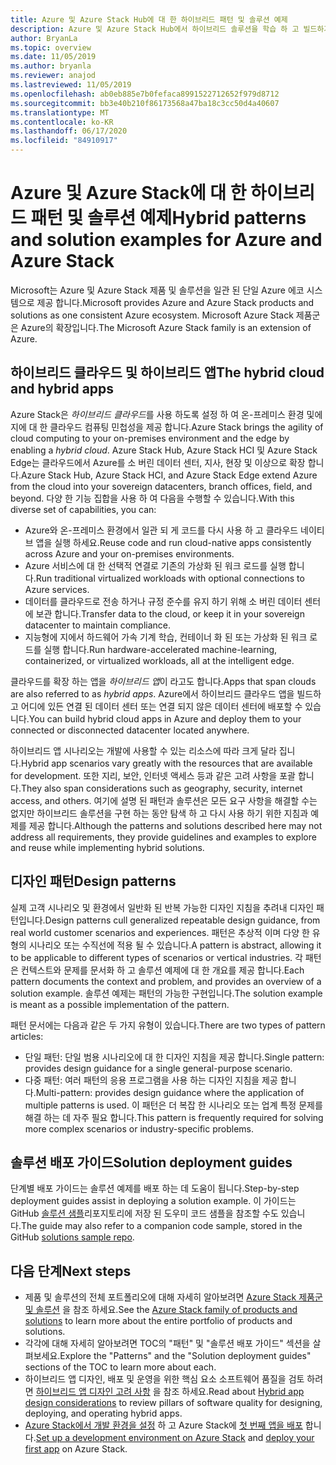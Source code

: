 ```yaml
---
title: Azure 및 Azure Stack Hub에 대 한 하이브리드 패턴 및 솔루션 예제
description: Azure 및 Azure Stack Hub에서 하이브리드 솔루션을 학습 하 고 빌드하기 위한 하이브리드 패턴 및 솔루션 예제에 대 한 개요입니다.
author: BryanLa
ms.topic: overview
ms.date: 11/05/2019
ms.author: bryanla
ms.reviewer: anajod
ms.lastreviewed: 11/05/2019
ms.openlocfilehash: ab0eb885e7b0fefaca8991522712652f979d8712
ms.sourcegitcommit: bb3e40b210f86173568a47ba18c3cc50d4a40607
ms.translationtype: MT
ms.contentlocale: ko-KR
ms.lasthandoff: 06/17/2020
ms.locfileid: "84910917"
---
```

# <a name="hybrid-patterns-and-solution-examples-for-azure-and-azure-stack"></a><span data-ttu-id="b4e57-103">Azure 및 Azure Stack에 대 한 하이브리드 패턴 및 솔루션 예제</span><span class="sxs-lookup"><span data-stu-id="b4e57-103">Hybrid patterns and solution examples for Azure and Azure Stack</span></span>

<span data-ttu-id="b4e57-104">Microsoft는 Azure 및 Azure Stack 제품 및 솔루션을 일관 된 단일 Azure 에코 시스템으로 제공 합니다.</span><span class="sxs-lookup"><span data-stu-id="b4e57-104">Microsoft provides Azure and Azure Stack products and solutions as one consistent Azure ecosystem.</span></span> <span data-ttu-id="b4e57-105">Microsoft Azure Stack 제품군은 Azure의 확장입니다.</span><span class="sxs-lookup"><span data-stu-id="b4e57-105">The Microsoft Azure Stack family is an extension of Azure.</span></span>

## <a name="the-hybrid-cloud-and-hybrid-apps"></a><span data-ttu-id="b4e57-106">하이브리드 클라우드 및 하이브리드 앱</span><span class="sxs-lookup"><span data-stu-id="b4e57-106">The hybrid cloud and hybrid apps</span></span>

<span data-ttu-id="b4e57-107">Azure Stack은 *하이브리드 클라우드*를 사용 하도록 설정 하 여 온-프레미스 환경 및에 지에 대 한 클라우드 컴퓨팅 민첩성을 제공 합니다.</span><span class="sxs-lookup"><span data-stu-id="b4e57-107">Azure Stack brings the agility of cloud computing to your on-premises environment and the edge by enabling a *hybrid cloud*.</span></span> <span data-ttu-id="b4e57-108">Azure Stack Hub, Azure Stack HCI 및 Azure Stack Edge는 클라우드에서 Azure를 소 버린 데이터 센터, 지사, 현장 및 이상으로 확장 합니다.</span><span class="sxs-lookup"><span data-stu-id="b4e57-108">Azure Stack Hub, Azure Stack HCI, and Azure Stack Edge extend Azure from the cloud into your sovereign datacenters, branch offices, field, and beyond.</span></span> <span data-ttu-id="b4e57-109">다양 한 기능 집합을 사용 하 여 다음을 수행할 수 있습니다.</span><span class="sxs-lookup"><span data-stu-id="b4e57-109">With this diverse set of capabilities, you can:</span></span>

- <span data-ttu-id="b4e57-110">Azure와 온-프레미스 환경에서 일관 되 게 코드를 다시 사용 하 고 클라우드 네이티브 앱을 실행 하세요.</span><span class="sxs-lookup"><span data-stu-id="b4e57-110">Reuse code and run cloud-native apps consistently across Azure and your on-premises environments.</span></span>
- <span data-ttu-id="b4e57-111">Azure 서비스에 대 한 선택적 연결로 기존의 가상화 된 워크 로드를 실행 합니다.</span><span class="sxs-lookup"><span data-stu-id="b4e57-111">Run traditional virtualized workloads with optional connections to Azure services.</span></span>
- <span data-ttu-id="b4e57-112">데이터를 클라우드로 전송 하거나 규정 준수를 유지 하기 위해 소 버린 데이터 센터에 보관 합니다.</span><span class="sxs-lookup"><span data-stu-id="b4e57-112">Transfer data to the cloud, or keep it in your sovereign datacenter to maintain compliance.</span></span>
- <span data-ttu-id="b4e57-113">지능형에 지에서 하드웨어 가속 기계 학습, 컨테이너 화 된 또는 가상화 된 워크 로드를 실행 합니다.</span><span class="sxs-lookup"><span data-stu-id="b4e57-113">Run hardware-accelerated machine-learning, containerized, or virtualized workloads, all at the intelligent edge.</span></span>

<span data-ttu-id="b4e57-114">클라우드를 확장 하는 앱을 *하이브리드 앱*이 라고도 합니다.</span><span class="sxs-lookup"><span data-stu-id="b4e57-114">Apps that span clouds are also referred to as *hybrid apps*.</span></span> <span data-ttu-id="b4e57-115">Azure에서 하이브리드 클라우드 앱을 빌드하고 어디에 있든 연결 된 데이터 센터 또는 연결 되지 않은 데이터 센터에 배포할 수 있습니다.</span><span class="sxs-lookup"><span data-stu-id="b4e57-115">You can build hybrid cloud apps in Azure and deploy them to your connected or disconnected datacenter located anywhere.</span></span>

<span data-ttu-id="b4e57-116">하이브리드 앱 시나리오는 개발에 사용할 수 있는 리소스에 따라 크게 달라 집니다.</span><span class="sxs-lookup"><span data-stu-id="b4e57-116">Hybrid app scenarios vary greatly with the resources that are available for development.</span></span> <span data-ttu-id="b4e57-117">또한 지리, 보안, 인터넷 액세스 등과 같은 고려 사항을 포괄 합니다.</span><span class="sxs-lookup"><span data-stu-id="b4e57-117">They also span considerations such as geography, security, internet access, and others.</span></span> <span data-ttu-id="b4e57-118">여기에 설명 된 패턴과 솔루션은 모든 요구 사항을 해결할 수는 없지만 하이브리드 솔루션을 구현 하는 동안 탐색 하 고 다시 사용 하기 위한 지침과 예제를 제공 합니다.</span><span class="sxs-lookup"><span data-stu-id="b4e57-118">Although the patterns and solutions described here may not address all requirements, they provide guidelines and examples to explore and reuse while implementing hybrid solutions.</span></span>

## <a name="design-patterns"></a><span data-ttu-id="b4e57-119">디자인 패턴</span><span class="sxs-lookup"><span data-stu-id="b4e57-119">Design patterns</span></span>

<span data-ttu-id="b4e57-120">실제 고객 시나리오 및 환경에서 일반화 된 반복 가능한 디자인 지침을 추려내 디자인 패턴입니다.</span><span class="sxs-lookup"><span data-stu-id="b4e57-120">Design patterns cull generalized repeatable design guidance, from real world customer scenarios and experiences.</span></span> <span data-ttu-id="b4e57-121">패턴은 추상적 이며 다양 한 유형의 시나리오 또는 수직선에 적용 될 수 있습니다.</span><span class="sxs-lookup"><span data-stu-id="b4e57-121">A pattern is abstract, allowing it to be applicable to different types of scenarios or vertical industries.</span></span> <span data-ttu-id="b4e57-122">각 패턴은 컨텍스트와 문제를 문서화 하 고 솔루션 예제에 대 한 개요를 제공 합니다.</span><span class="sxs-lookup"><span data-stu-id="b4e57-122">Each pattern documents the context and problem, and provides an overview of a solution example.</span></span> <span data-ttu-id="b4e57-123">솔루션 예제는 패턴의 가능한 구현입니다.</span><span class="sxs-lookup"><span data-stu-id="b4e57-123">The solution example is meant as a possible implementation of the pattern.</span></span>

<span data-ttu-id="b4e57-124">패턴 문서에는 다음과 같은 두 가지 유형이 있습니다.</span><span class="sxs-lookup"><span data-stu-id="b4e57-124">There are two types of pattern articles:</span></span>

- <span data-ttu-id="b4e57-125">단일 패턴: 단일 범용 시나리오에 대 한 디자인 지침을 제공 합니다.</span><span class="sxs-lookup"><span data-stu-id="b4e57-125">Single pattern: provides design guidance for a single general-purpose scenario.</span></span>
- <span data-ttu-id="b4e57-126">다중 패턴: 여러 패턴의 응용 프로그램을 사용 하는 디자인 지침을 제공 합니다.</span><span class="sxs-lookup"><span data-stu-id="b4e57-126">Multi-pattern: provides design guidance where the application of multiple patterns is used.</span></span> <span data-ttu-id="b4e57-127">이 패턴은 더 복잡 한 시나리오 또는 업계 특정 문제를 해결 하는 데 자주 필요 합니다.</span><span class="sxs-lookup"><span data-stu-id="b4e57-127">This pattern is frequently required for solving more complex scenarios or industry-specific problems.</span></span>

## <a name="solution-deployment-guides"></a><span data-ttu-id="b4e57-128">솔루션 배포 가이드</span><span class="sxs-lookup"><span data-stu-id="b4e57-128">Solution deployment guides</span></span>

<span data-ttu-id="b4e57-129">단계별 배포 가이드는 솔루션 예제를 배포 하는 데 도움이 됩니다.</span><span class="sxs-lookup"><span data-stu-id="b4e57-129">Step-by-step deployment guides assist in deploying a solution example.</span></span> <span data-ttu-id="b4e57-130">이 가이드는 GitHub [솔루션 샘플](https://github.com/Azure-Samples/azure-intelligent-edge-patterns)리포지토리에 저장 된 도우미 코드 샘플을 참조할 수도 있습니다.</span><span class="sxs-lookup"><span data-stu-id="b4e57-130">The guide may also refer to a companion code sample, stored in the GitHub [solutions sample repo](https://github.com/Azure-Samples/azure-intelligent-edge-patterns).</span></span>

## <a name="next-steps"></a><span data-ttu-id="b4e57-131">다음 단계</span><span class="sxs-lookup"><span data-stu-id="b4e57-131">Next steps</span></span>

- <span data-ttu-id="b4e57-132">제품 및 솔루션의 전체 포트폴리오에 대해 자세히 알아보려면 [Azure Stack 제품군 및 솔루션](/azure-stack) 을 참조 하세요.</span><span class="sxs-lookup"><span data-stu-id="b4e57-132">See the [Azure Stack family of products and solutions](/azure-stack) to learn more about the entire portfolio of products and solutions.</span></span>
- <span data-ttu-id="b4e57-133">각각에 대해 자세히 알아보려면 TOC의 "패턴" 및 "솔루션 배포 가이드" 섹션을 살펴보세요.</span><span class="sxs-lookup"><span data-stu-id="b4e57-133">Explore the "Patterns" and the "Solution deployment guides" sections of the TOC to learn more about each.</span></span>
- <span data-ttu-id="b4e57-134">하이브리드 앱 디자인, 배포 및 운영을 위한 핵심 요소 소프트웨어 품질을 검토 하려면 [하이브리드 앱 디자인 고려 사항](overview-app-design-considerations.md) 을 참조 하세요.</span><span class="sxs-lookup"><span data-stu-id="b4e57-134">Read about [Hybrid app design considerations](overview-app-design-considerations.md) to review pillars of software quality for designing, deploying, and operating hybrid apps.</span></span>
- <span data-ttu-id="b4e57-135">[Azure Stack에서 개발 환경을 설정](/azure-stack/user/azure-stack-dev-start.md) 하 고 Azure Stack에 [첫 번째 앱을 배포](/azure-stack/user/azure-stack-dev-start-deploy-app.md) 합니다.</span><span class="sxs-lookup"><span data-stu-id="b4e57-135">[Set up a development environment on Azure Stack](/azure-stack/user/azure-stack-dev-start.md) and [deploy your first app](/azure-stack/user/azure-stack-dev-start-deploy-app.md) on Azure Stack.</span></span>
